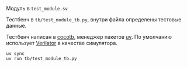 Модуль в `test_module.sv`

Тестбенч в `tb/test_module_tb.py`, внутри файла определены тестовые данные.

Тестбенч написан в [cocotb](https://docs.cocotb.org/en/stable/), менеджер пакетов [uv](https://github.com/astral-sh/uv).
По умолчанию использует [Verilator](https://www.veripool.org/verilator/) в качестве симулятора.

```
uv sync 
uv run tb/test_module_tb.py
```